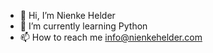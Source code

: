 - 👋 Hi, I’m Nienke Helder
- 🌱 I’m currently learning Python
- 📫 How to reach me info@nienkehelder.com

